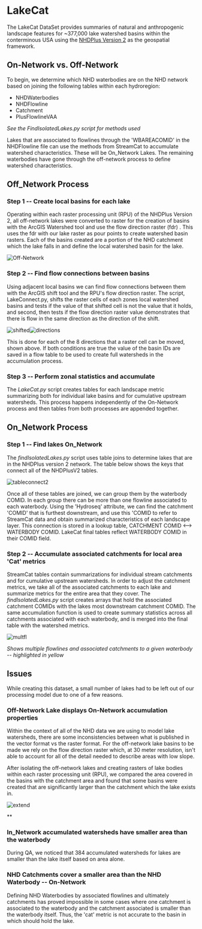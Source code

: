 # LakeCat

The LakeCat DataSet provides summaries of natural and anthropogenic landscape features for ~377,000 lake watershed basins within the conterminous USA using the [NHDPlus Version 2](http://www.horizon-systems.com/NHDPlus/NHDPlusV2_data.php) as the geospatial framework. 

## On-Network vs. Off-Network

To begin, we determine which NHD waterbodies are on the NHD network based on joining the following tables within each hydroregion:

  * NHDWaterbodies
  * NHDFlowline
  * Catchment
  * PlusFlowlineVAA
  
*See the FindIsolatedLakes.py script for methods used*

Lakes that are associated to flowlines through the 'WBAREACOMID' in the NHDFlowline file can use the methods from StreamCat to accumulate watershed characteristics. These will be On_Network Lakes. The remaining waterbodies have gone through the off-network process to define watershed characteristics. 

## Off_Network Process

### Step 1 -- Create local basins for each lake

Operating within each raster processing unit (RPU) of the NHDPlus Version 2, all off-network lakes were converted to raster for the creation of basins with the ArcGIS Watershed tool and use the flow direction raster (fdr) . This uses the fdr with our lake raster as pour points to create watershed basin rasters. Each of the basins created are a portion of the NHD catchment which the lake falls in and define the local watershed basin for the lake. 

![Off-Network](https://cloud.githubusercontent.com/assets/7052993/19703884/648f7f0e-9aba-11e6-90e0-e909b49f5de2.PNG)

### Step 2 -- Find flow connections between basins

Using adjacent local basins we can find flow connections between them with the ArcGIS shift tool and the RPU's flow direction raster. The script, LakeConnect.py, shifts the raster cells of each zones local watershed basins and tests if the value of that shifted cell is not the value that it holds, and second, then tests if the flow direction raster value demonstrates that there is flow in the same direction as the direction of the shift.  

![shifted](https://cloud.githubusercontent.com/assets/7052993/19706148/306e4948-9ac5-11e6-9a80-c7e3362f7bc1.PNG)![directions](https://cloud.githubusercontent.com/assets/7052993/19816175/222618ce-9cfb-11e6-9290-9c737bb0adb2.PNG)

This is done for each of the 8 directions that a raster cell can be moved, shown above. If both conditions are true the value of the basin IDs are saved in a flow table to be used to create full watersheds in the accumulation process.



### Step 3 -- Perform zonal statistics and accumulate

The *LakeCat.py* script creates tables for each landscape metric summarizing both for individual lake basins and for cumulative upstream watersheds. This process happens independently of the On-Network process and then tables from both processes are appended together.

## On_Network Process

### Step 1 -- Find lakes On_Network

The *findIsolatedLakes.py* script uses table joins to determine lakes that are in the NHDPlus version 2 network. The table below shows the keys that connect all of the NHDPlusV2 tables.

![tableconnect2](https://cloud.githubusercontent.com/assets/7052993/19823341/f037171a-9d1c-11e6-84bb-5035685a7b2e.PNG)

Once all of these tables are joined, we can group them by the waterbody COMID. In each group there can be more than one flowline associated to each waterbody.  Using the 'Hydroseq' attribute, we can find the catchment 'COMID' that is furthest downstream, and use this 'COMID to refer to StreamCat data and obtain summarized characteristics of each landscape layer. This connection is stored in a lookup table, CATCHMENT COMID <--> WATERBODY COMID. LakeCat final tables reflect WATERBODY COMID in their COMID field. 

### Step 2 -- Accumulate associated catchments for local area 'Cat' metrics

StreamCat tables contain summarizations for individual stream catchments and for cumulative upstream watersheds. In order to adjust the catchment metrics, we take all of the associated catchments to each lake and summarize metrics for the entire area that they cover. The *findIsolatedLakes.py* script creates arrays that hold the associated catchment COMIDs with the lakes most downstream catchment COMID. The same accumulation function is used to create summary statistics across all catchments associated with each waterbody, and is merged into the final table with the watershed metrics.

![multfl](https://cloud.githubusercontent.com/assets/7052993/19825737/e17463a8-9d31-11e6-9a69-a4d1364b6aea.png)

*Shows multiple flowlines and associated catchments to a given waterbody -- highlighted in yellow*

## Issues

While creating this dataset, a small number of lakes had to be left out of our processing model due to one of a few reasons.

### Off-Network Lake displays On-Network accumulation properties

Within the context of all of the NHD data we are using to model lake watersheds, there are some inconsistencies between what is published in the vector format vs the raster format. For the off-network lake basins to be made we rely on the flow direction raster which, at 30 meter resolution, isn't able to account for all of the detail needed to describe areas with low slope. 

After isolating the off-network lakes and creating rasters of lake bodies within each raster processing unit (RPU), we compared the area covered in the basins with the catchment area and found that some basins were created that are significantly larger than the catchment which the lake exists in.

![extend](https://cloud.githubusercontent.com/assets/7052993/19867420/fb79beac-9f60-11e6-8a4d-c2e66a5e221e.PNG)

**

### In_Network accumulated watersheds have smaller area than the waterbody

During QA, we noticed that 384 accumulated watersheds for lakes are smaller than the lake itself based on area alone. 

### NHD Catchments cover a smaller area than the NHD Waterbody -- On-Network

Defining NHD Waterbodies by associated flowlines and ultimately catchments has proved impossible in some cases where one catchment is associated to the waterbody and the catchment associated is smaller than the waterbody itself. Thus, the 'cat' metric is not accurate to the basin in which should hold the lake.

